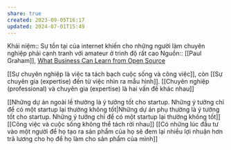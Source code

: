 ```yaml
---
share: true
created: 2023-09-05T16:17
updated: 2024-07-01T15:49
---
```

Khái niệm:: 
Sự tồn tại của internet khiến cho những người làm chuyên nghiệp phải cạnh tranh với amateur ở trình độ rất cao
Nguồn:: [[Paul Graham]], [What Business Can Learn from Open Source](http://www.paulgraham.com/opensource.html)

[[Sự chuyên nghiệp là việc ta tách bạch cuộc sống và công việc]], còn [[Sự chuyên gia (expertise) đến từ việc nhìn ra mẫu hình]]. [[Chuyên nghiệp (professional) và chuyên gia (expertise) là hai vấn đề khác nhau]]

[[Những dự án ngoài lề thường là ý tưởng tốt cho startup. Những ý tưởng chỉ để có một startup lại thường không tốt|Những dự án phụ thường là ý tưởng tốt cho startup. Những ý tưởng chỉ để có một startup lại thường không tốt]]
[[Công việc và cuộc sống không thể tách rời nhau]]
[[Có những lúc đầu tư vào một người để họ tạo ra sản phẩm của họ sẽ đem lại nhiều lợi nhuận hơn trả lương cho họ để họ làm cho sản phẩm của mình]] 
